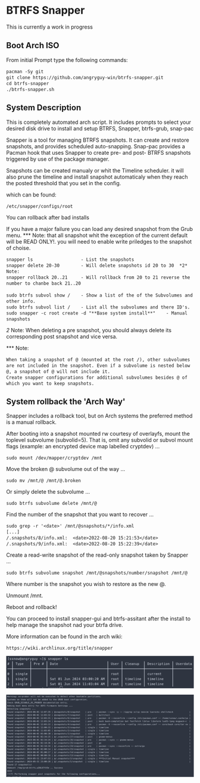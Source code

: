 # BTRFS Snapper

This is currently a work in progress 


## Boot Arch ISO
From initial Prompt type the following commands:

```
pacman -Sy git
git clone https://github.com/angryguy-win/btrfs-snapper.git
cd btrfs-snapper
./btrfs-snapper.sh
```

## System Description
This is completely automated arch script. 
It includes prompts to select your desired disk drive to install and setup
BTRFS, Snapper, btrfs-grub, snap-pac

Snapper is a tool for managing BTRFS snapshots. It can create and restore snapshots, and provides scheduled auto-snapping. Snap-pac provides a Pacman hook that uses Snapper to create pre- and post- BTRFS snapshots triggered by use of the package manager.

Snapshots can be created manualy or whit the Timeline scheduler.
it will also prune the timeline and install snapshot automaticaly when 
they reach the posted threshold that you set in the config.

which  can be found:

```
/etc/snapper/configs/root
```

You can rollback after bad installs

If you have a major failure you can load any desired snapshot from the Grub menu.
*** Note: that all snapshot whit the exception of the current default will be READ ONLY!.
you will need to enable write priledges to the snapshot of choise.
```
snapper ls                  - List the snapshots
snapper delete 20-30        - Will delete snapshots id 20 to 30  *2* Note:
snapper rollback 20..21     - Will rollback from 20 to 21 reverse the number to chanbe back 21..20

sudo btrfs subvol show /    - Show a list of the of the Subvolumes and other info.
sudo btrfs subvol list /    - List all the subvolumes and there ID's.
sudo snapper -c root create -d "**Base system install**"    - Manual snapshots
```

*2* Note: When deleting a pre snapshot, you should always delete its corresponding post snapshot and vice versa.

*** Note:

    When taking a snapshot of @ (mounted at the root /), other subvolumes are not included in the snapshot. Even if a subvolume is nested below @, a snapshot of @ will not include it. 
    Create snapper configurations for additional subvolumes besides @ of which you want to keep snapshots.

## System rollback the 'Arch Way'
Snapper includes a rollback tool, but on Arch systems the preferred method is a manual rollback.

After booting into a snapshot mounted rw courtesy of overlayfs, mount the toplevel subvolume (subvolid=5). That is, omit any subvolid or subvol mount flags (example: an encrypted device map labelled cryptdev) ...
```
sudo mount /dev/mapper/cryptdev /mnt
```
Move the broken @ subvolume out of the way ...

```
sudo mv /mnt/@ /mnt/@.broken
```
Or simply delete the subvolume ...
```
sudo btrfs subvolume delete /mnt/@
```
Find the number of the snapshot that you want to recover ...
```
sudo grep -r '<date>' /mnt/@snapshots/*/info.xml
[...]
/.snapshots/8/info.xml:  <date>2022-08-20 15:21:53</date>
/.snapshots/9/info.xml:  <date>2022-08-20 15:22:39</date>
```
Create a read-write snapshot of the read-only snapshot taken by Snapper ...
```
sudo btrfs subvolume snapshot /mnt/@snapshots/number/snapshot /mnt/@
```
Where number is the snapshot you wish to restore as the new @.

Unmount /mnt.

Reboot and rollback!



You can proceed to install snapper-gui and btrfs-assitant after the install to help
manage the snapshot nad your btrfa drive.


More information can be found in the arch wiki:
```
https://wiki.archlinux.org/title/snapper
```

![alt text](image-1.png)

![alt text](image.png)
